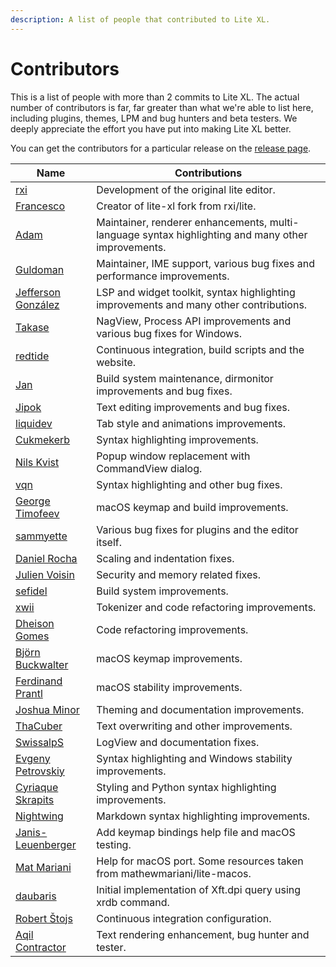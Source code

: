 ```yaml
---
description: A list of people that contributed to Lite XL.
---
```


# Contributors

This is a list of people with more than 2 commits to Lite XL.
The actual number of contributors is far, far greater than what we're able to
list here, including plugins, themes, LPM and bug hunters and beta testers.
We deeply appreciate the effort you have put into making Lite XL better.

You can get the contributors for a particular release on the [release page].

| Name                 | Contributions
| ----                 | -------------
| [rxi]                | Development of the original lite editor.
| [Francesco]          | Creator of lite-xl fork from rxi/lite.
| [Adam]               | Maintainer, renderer enhancements, multi-language syntax highlighting and many other improvements.
| [Guldoman]           | Maintainer, IME support, various bug fixes and performance improvements.
| [Jefferson González] | LSP and widget toolkit, syntax highlighting improvements and many other contributions.
| [Takase]             | NagView, Process API improvements and various bug fixes for Windows.
| [redtide]            | Continuous integration, build scripts and the website.
| [Jan]                | Build system maintenance, dirmonitor improvements and bug fixes.
| [Jipok]              | Text editing improvements and bug fixes.
| [liquidev]           | Tab style and animations improvements.
| [Cukmekerb]          | Syntax highlighting improvements.
| [Nils Kvist]         | Popup window replacement with CommandView dialog.
| [vqn]                | Syntax highlighting and other bug fixes.
| [George Timofeev]    | macOS keymap and build improvements.
| [sammyette]          | Various bug fixes for plugins and the editor itself.
| [Daniel Rocha]       | Scaling and indentation fixes.
| [Julien Voisin]      | Security and memory related fixes.
| [sefidel]            | Build system improvements.
| [xwii]               | Tokenizer and code refactoring improvements.
| [Dheison Gomes]      | Code refactoring improvements.
| [Björn Buckwalter]   | macOS keymap improvements.
| [Ferdinand Prantl]   | macOS stability improvements.
| [Joshua Minor]       | Theming and documentation improvements.
| [ThaCuber]           | Text overwriting and other improvements.
| [SwissalpS]          | LogView and documentation fixes.
| [Evgeny Petrovskiy]  | Syntax highlighting and Windows stability improvements.
| [Cyriaque Skrapits]  | Styling and Python syntax highlighting improvements.
| [Nightwing]          | Markdown syntax highlighting improvements.
| [Janis-Leuenberger]  | Add keymap bindings help file and macOS testing.
| [Mat Mariani]        | Help for macOS port. Some resources taken from mathewmariani/lite-macos.
| [daubaris]           | Initial implementation of Xft.dpi query using xrdb command.
| [Robert Štojs]       | Continuous integration configuration.
| [Aqil Contractor]    | Text rendering enhancement, bug hunter and tester.


[release page]:       https://github.com/lite-xl/lite-xl/releases
[rxi]:                https://github.com/rxi
[Francesco]:          https://github.com/franko
[Adam]:               https://github.com/adamharrison
[Guldoman]:           https://github.com/guldoman
[Jefferson González]: https://github.com/jgmdev
[Takase]:             https://github.com/takase1121
[redtide]:            https://github.com/redtide
[Jan]:                https://github.com/Jan200101
[Jipok]:              https://github.com/Jipok
[liquidev]:           https://github.com/liquidev
[Cukmekerb]:          https://github.com/vincens2005
[Nils Kvist]:         https://github.com/budRich
[vqn]:                https://github.com/vqns
[George Timofeev]:    https://github.com/Timofffee
[sammyette]:          https://github.com/TorchedSammy
[Daniel Rocha]:       https://github.com/danroxha
[Julien Voisin]:      https://github.com/jvoisin
[sefidel]:            https://github.com/sefidel
[xwii]:               https://github.com/xcb-xwii
[Dheison Gomes]:      https://github.com/dheison0
[Björn Buckwalter]:   https://github.com/bjornbm
[Ferdinand Prantl]:   https://github.com/prantlf
[Joshua Minor]:       https://github.com/jminor
[ThaCuber]:           https://github.com/thacuber2a03
[SwissalpS]:          https://github.com/SwissalpS
[Evgeny Petrovskiy]:  https://github.com/eugenpt
[Cyriaque Skrapits]:  https://github.com/cisoun
[Nightwing]:          https://github.com/Nightwing13
[Janis-Leuenberger]:  https://github.com/Janis-Leuenberger
[Mat Mariani]:        https://github.com/mathewmariani
[daubaris]:           https://github.com/daubaris
[Robert Štojs]:       https://github.com/netrobert
[Aqil Contractor]:    https://github.com/AqilCont
